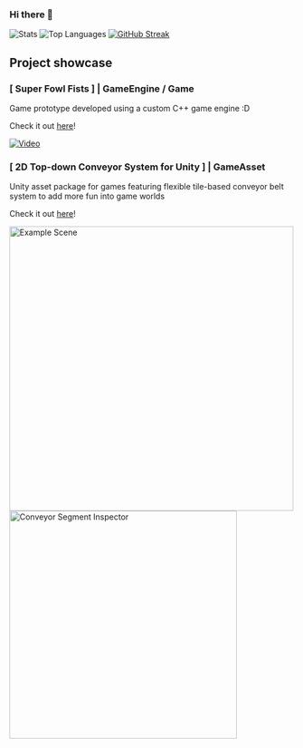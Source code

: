 ### Hi there 👋

<!--
**TastyMeat/TastyMeat** is a ✨ _special_ ✨ repository because its `README.md` (this file) appears on your GitHub profile.

Here are some ideas to get you started:

- 🔭 I’m currently working on 
- 🌱 I’m currently learning ...
- 👯 I’m looking to collaborate on ...
- 🤔 I’m looking for help with ...
- 💬 Ask me about ...
- 📫 How to reach me: ...
- ⚡ Fun fact: ...
- 😄 Pronouns: He/Him
-->

![Stats](https://github-readme-stats.vercel.app/api?username=tastymeat&theme=react&show_icons=true&hide_border=true&count_private=true&include_orgs=true)
![Top Languages](https://github-readme-stats.vercel.app/api/top-langs/?username=tastymeat&theme=react&show_icons=true&hide_border=true&include_orgs=true&layout=compact)
[![GitHub Streak](https://github-readme-streak-stats.herokuapp.com/?user=tastymeat)](https://github.com/DenverCoder1/github-readme-streak-stats)

## Project showcase

### [ Super Fowl Fists ] | GameEngine / Game
Game prototype developed using a custom C++ game engine :D

Check it out [here](https://github.com/TastyMeat/CSCI-178-Game-Development-Engine)!

[![Video](https://img.youtube.com/vi/x5qkQMULqoI/hqdefault.jpg)](https://www.youtube.com/watch?v=x5qkQMULqoI)

### [ 2D Top-down Conveyor System for Unity ] | GameAsset
Unity asset package for games featuring flexible tile-based conveyor belt system to add more fun into game worlds

Check it out [here](https://github.com/Specturnal/Unity-2D-Conveyor-System)!

<img width="502" alt="Example Scene" src="https://github.com/TastyMeat/TastyMeat/assets/65907415/79667498-d260-4767-ba76-17c11894f1e7">
<img width="402" alt="Conveyor Segment Inspector" src="https://github.com/TastyMeat/TastyMeat/assets/65907415/e29faf72-f888-4783-b1a4-f72dbd0cf5ab">
